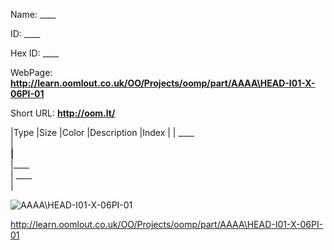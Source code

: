 

 
Name: ____

ID: ____

Hex ID: ____

WebPage: __http://learn.oomlout.co.uk/OO/Projects/oomp/part/AAAA\HEAD-I01-X-06PI-01__

Short URL: __http://oom.lt/__


|Type   |Size   |Color   |Description   |Index   |
| ____ <br>  | ____<br>   |____<br>    |____<br>    | ____<br>  |


![AAAA\HEAD-I01-X-06PI-01](http://oomlout.com/oomp-gen/parts/AAAA\HEAD-I01-X-06PI-01/AAAA\HEAD-I01-X-06PI-01_420.jpg)


 http://learn.oomlout.co.uk/OO/Projects/oomp/part/AAAA\HEAD-I01-X-06PI-01

